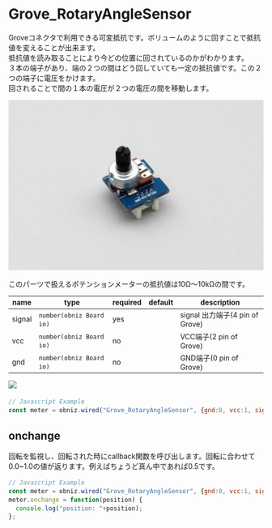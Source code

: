 # Grove_RotaryAngleSensor
Groveコネクタで利用できる可変抵抗です。ボリュームのように回すことで抵抗値を変えることが出来ます。  
抵抗値を読み取ることにより今どの位置に回されているのかがわかります。  
３本の端子があり、端の２つの間はどう回していても一定の抵抗値です。この２つの端子に電圧をかけます。  
回されることで間の１本の電圧が２つの電圧の間を移動します。

![](image.jpg)


このパーツで扱えるポテンションメーターの抵抗値は10Ω〜10kΩの間です。


name | type | required | default | description
--- | --- | --- | --- | ---
signal | `number(obniz Board io)` | yes |  &nbsp; | signal 出力端子(4 pin of Grove)
vcc | `number(obniz Board io)` | no |  &nbsp; | VCC端子(2 pin of Grove)
gnd | `number(obniz Board io)` | no |  &nbsp; | GND端子(0 pin of Grove)

![](wired.png)

```Javascript
// Javascript Example
const meter = obniz.wired("Grove_RotaryAngleSensor", {gnd:0, vcc:1, signal:3});
```

## onchange 
回転を監視し、回転された時にcallback関数を呼び出します。回転に合わせて0.0~1.0の値が返ります。例えばちょうど真ん中であれば0.5です。
```Javascript
// Javascript Example
const meter = obniz.wired("Grove_RotaryAngleSensor", {gnd:0, vcc:1, signal:3});
meter.onchange = function(position) {
  console.log("position: "+position);
};
```
